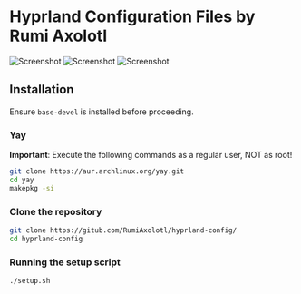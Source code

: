 # Hyprland Configuration Files by Rumi Axolotl

![Screenshot](https://github.com/RumiAxolotl/hyprland-config/raw/main/Screenshot1.png)
![Screenshot](https://github.com/RumiAxolotl/hyprland-config/raw/main/Screenshot2.png)
![Screenshot](https://github.com/RumiAxolotl/hyprland-config/raw/main/Screenshot3.png)
## Installation

Ensure `base-devel` is installed before proceeding.

### Yay

**Important**: Execute the following commands as a regular user, NOT as root!

```bash
git clone https://aur.archlinux.org/yay.git
cd yay
makepkg -si
```

### Clone the repository

```bash
git clone https://gitub.com/RumiAxolotl/hyprland-config/
cd hyprland-config
```



### Running the setup script

```bash
./setup.sh
``` 
